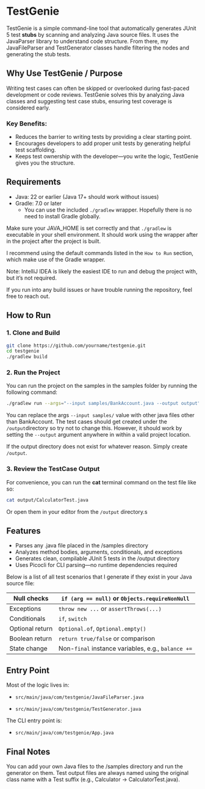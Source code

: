 # TestGenie
TestGenie is a simple command-line tool that automatically generates JUnit 5 test **stubs** by scanning and analyzing Java source files. 
It uses the JavaParser library to understand code structure. From there, my JavaFileParser and TestGenerator classes handle filtering the nodes and
generating the stub tests.

## Why Use TestGenie / Purpose
Writing test cases can often be skipped or overlooked during fast-paced development or code reviews.
TestGenie solves this by analyzing Java classes and suggesting test case stubs, ensuring test coverage is considered early.

### Key Benefits:

- Reduces the barrier to writing tests by providing a clear starting point.
- Encourages developers to add proper unit tests by generating helpful test scaffolding.
- Keeps test ownership with the developer—you write the logic, TestGenie gives you the structure.

## Requirements
- Java: 22 or earlier (Java 17+ should work without issues)
- Gradle: 7.0 or later
  - You can use the included `./gradlew` wrapper. Hopefully there is no need to install Gradle globally.

Make sure your JAVA_HOME is set correctly and that `./gradlew` is executable in your shell environment.
It should work using the wrapper after in the project after the project is built.

I recommend using the default commands listed in the `How to Run` section, which make use of the Gradle wrapper.

Note: IntelliJ IDEA is likely the easiest IDE to run and debug the project with, but it’s not required.

If you run into any build issues or have trouble running the repository, feel free to reach out.

## How to Run

### 1. Clone and Build
```bash
git clone https://github.com/yourname/testgenie.git
cd testgenie
./gradlew build
```
### 2. Run the Project
You can run the project on the samples in the samples folder by running the following command:
```bash
./gradlew run --args="--input samples/BankAccount.java --output output"   
```
You can replace the args `--input samples/` value with other java files other than BankAccount.
The test cases should get created under the `/output`directory so try not to change this. However, it
should work by setting the `--output` argument anywhere in within a valid project location.

If the output directory does not exist for whatever reason. Simply create `/output`.

### 3. Review the TestCase Output
For convenience, you can run the **cat** terminal command on the test file like so:
```bash
cat output/CalculatorTest.java
```

Or open them in your editor from the `/output` directory.s

## Features

- Parses any .java file placed in the /samples directory
- Analyzes method bodies, arguments, conditionals, and exceptions
- Generates clean, compilable JUnit 5 tests in the /output directory
- Uses Picocli for CLI parsing—no runtime dependencies required
  
Below is a list of all test scenarios that I generate if they exist in your Java source file:

  | Null checks     | `if (arg == null)` or `Objects.requireNonNull`     |
  |-----------------|----------------------------------------------------|
  | Exceptions      | `throw new ...` or `assertThrows(...)`             |
  | Conditionals    | `if`, `switch`                                     |
  | Optional return | `Optional.of`, `Optional.empty()`                  |
  | Boolean return  | `return true/false` or comparison                  |
  | State change    | Non-`final` instance variables, e.g., `balance +=` |

## Entry Point
Most of the logic lives in:

- `src/main/java/com/testgenie/JavaFileParser.java`

- `src/main/java/com/testgenie/TestGenerator.java`

The CLI entry point is:

- `src/main/java/com/testgenie/App.java`

## Final Notes
You can add your own Java files to the /samples directory and run the generator on them.
Test output files are always named using the original class name with a Test suffix (e.g., Calculator → CalculatorTest.java).
